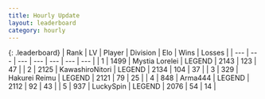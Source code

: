 ```yaml
---
title: Hourly Update
layout: leaderboard
category: hourly
---
```


{: .leaderboard}
| Rank | LV | Player | Division | Elo | Wins | Losses |
| --- | --- | --- | --- | --- | --- | --- |
| <span data-change="0">1</span> | 1499 | <span title="ID: 315148">Mystia Lorelei</span> | LEGEND | <span data-change="3">2143</span> | <span data-change="1">123</span> | <span data-change="0">47</span> |
| <span data-change="0">2</span> | 2125 | <span title="ID: 164871">KawashiroNitori</span> | LEGEND | <span data-change="0">2134</span> | <span data-change="0">104</span> | <span data-change="0">37</span> |
| <span data-change="0">3</span> | 329 | <span title="ID: 106555">Hakurei Reimu</span> | LEGEND | <span data-change="0">2121</span> | <span data-change="0">79</span> | <span data-change="0">25</span> |
| <span data-change="0">4</span> | 848 | <span title="ID: 1034">Arma444</span> | LEGEND | <span data-change="0">2112</span> | <span data-change="0">92</span> | <span data-change="0">43</span> |
| <span data-change="0">5</span> | 937 | <span title="ID: 498412">LuckySpin</span> | LEGEND | <span data-change="0">2076</span> | <span data-change="0">54</span> | <span data-change="0">14</span> |